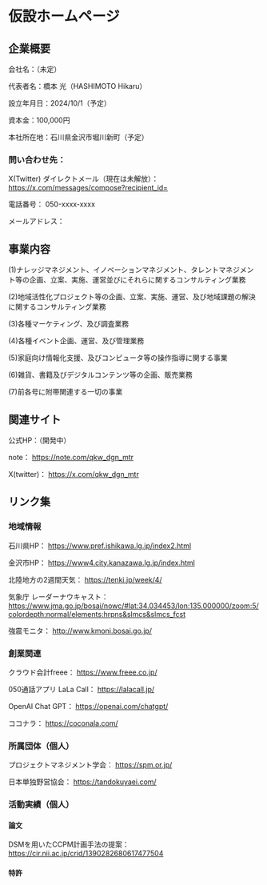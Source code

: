 # 仮設ホームページ
## 企業概要

会社名：（未定）
  
代表者名：橋本 光（HASHIMOTO Hikaru）

設立年月日：2024/10/1（予定）

資本金：100,000円

本社所在地：石川県金沢市堀川新町（予定）

### 問い合わせ先：
X(Twitter) ダイレクトメール（現在は未解放）：
https://x.com/messages/compose?recipient_id=

電話番号：
050-xxxx-xxxx

メールアドレス：



## 事業内容
(1)ナレッジマネジメント、イノベーションマネジメント、タレントマネジメント等の企画、立案、実施、運営並びにそれらに関するコンサルティング業務

(2)地域活性化プロジェクト等の企画、立案、実施、運営、及び地域課題の解決に関するコンサルティング業務

(3)各種マーケティング、及び調査業務

(4)各種イベント企画、運営、及び管理業務

(5)家庭向け情報化支援、及びコンピュータ等の操作指導に関する事業

(6)雑貨、書籍及びデジタルコンテンツ等の企画、販売業務

(7)前各号に附帯関連する一切の事業




## 関連サイト
公式HP：（開発中）


note：
https://note.com/qkw_dgn_mtr

X(twitter)：
https://x.com/qkw_dgn_mtr


## リンク集
### 地域情報
石川県HP：
https://www.pref.ishikawa.lg.jp/index2.html

金沢市HP：
https://www4.city.kanazawa.lg.jp/index.html

北陸地方の2週間天気：
https://tenki.jp/week/4/

気象庁 レーダーナウキャスト：
https://www.jma.go.jp/bosai/nowc/#lat:34.034453/lon:135.000000/zoom:5/colordepth:normal/elements:hrpns&slmcs&slmcs_fcst

強震モニタ：
http://www.kmoni.bosai.go.jp/

### 創業関連
クラウド会計freee：
https://www.freee.co.jp/

050通話アプリ LaLa Call：
https://lalacall.jp/

OpenAI Chat GPT：
https://openai.com/chatgpt/

ココナラ：
https://coconala.com/


### 所属団体（個人）
プロジェクトマネジメント学会：
https://spm.or.jp/

日本単独野営協会：
https://tandokuyaei.com/

### 活動実績（個人）

#### 論文
DSMを用いたCCPM計画手法の提案：
https://cir.nii.ac.jp/crid/1390282680617477504
 
#### 特許
